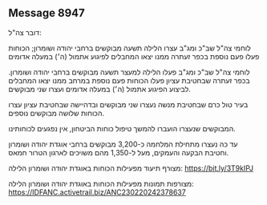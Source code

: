 ## Message 8947

דובר צה"ל:

לוחמי צה"ל שב"כ ומג"ב עצרו הלילה תשעה מבוקשים ברחבי יהודה ושומרון; הכוחות פעלו פעם נוספת בכפר זעתרה ממנו יצאו המחבלים לפיגוע אתמול (ה׳) במעלה אדומים

לוחמי צה"ל שב"כ ומג"ב פעלו הלילה למעצר תשעה מבוקשים ברחבי יהודה ושומרון.
בכפר זעתרה שבחטיבת עציון פעלו הכוחות פעם נוספת במרחב ממנו יצאו המחבלים לביצוע הפיגוע אתמול (ה׳) במעלה אדומים ועצרו שני מבוקשים. 

בעיר טול כרם שבחטיבת מנשה נעצרו שני מבוקשים ובדהיישה שבחטיבת עציון עצרו הכוחות שלושה מבוקשים נוספים.

המבוקשים שנעצרו הועברו להמשך טיפול כוחות הביטחון, אין נפגעים לכוחותינו.

עד כה נעצרו מתחילת המלחמה כ-3,200 מבוקשים ברחבי אוגדת יהודה ושומרון וחטיבת הבקעה והעמקים, מעל ל-1,350 מהם משויכים לארגון הטרור חמאס.

מצורף תיעוד מפעילות הכוחות באוגדת יהודה ושומרון הלילה:
 https://bit.ly/3T9kIPJ

מצורפות תמונות מפעילות הכוחות באוגדת יהודה ושומרון הלילה: https://IDFANC.activetrail.biz/ANC230220242378637

